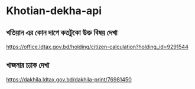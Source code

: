 # Khotian-dekha-api

## খতিয়ান এর কোন দাগে কতটুকো উক্ত বিষয় দেখা

https://office.ldtax.gov.bd/holding/citizen-calculation?holding_id=9291544


## খাজনার চ্যাক দেখা

https://dakhila.ldtax.gov.bd/dakhila-print/76981450
